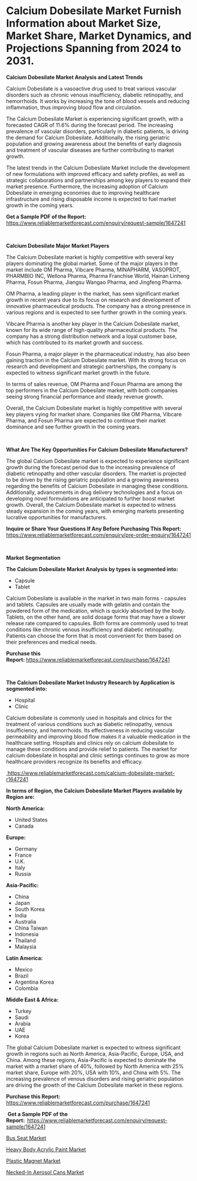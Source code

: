 <p><h1>Calcium Dobesilate Market Furnish Information about Market Size, Market Share, Market Dynamics, and Projections Spanning from 2024 to 2031.</h1></p><p><strong>Calcium Dobesilate Market Analysis and Latest Trends</strong></p>
<p><p>Calcium Dobesilate is a vasoactive drug used to treat various vascular disorders such as chronic venous insufficiency, diabetic retinopathy, and hemorrhoids. It works by increasing the tone of blood vessels and reducing inflammation, thus improving blood flow and circulation.</p><p>The Calcium Dobesilate Market is experiencing significant growth, with a forecasted CAGR of 11.6% during the forecast period. The increasing prevalence of vascular disorders, particularly in diabetic patients, is driving the demand for Calcium Dobesilate. Additionally, the rising geriatric population and growing awareness about the benefits of early diagnosis and treatment of vascular diseases are further contributing to market growth.</p><p>The latest trends in the Calcium Dobesilate Market include the development of new formulations with improved efficacy and safety profiles, as well as strategic collaborations and partnerships among key players to expand their market presence. Furthermore, the increasing adoption of Calcium Dobesilate in emerging economies due to improving healthcare infrastructure and rising disposable income is expected to fuel market growth in the coming years.</p></p>
<p><strong>Get a Sample PDF of the Report:&nbsp;</strong> <a href="https://www.reliablemarketforecast.com/enquiry/request-sample/1647241">https://www.reliablemarketforecast.com/enquiry/request-sample/1647241</a></p>
<p>&nbsp;</p>
<p><strong>Calcium Dobesilate Major Market Players</strong></p>
<p><p>The Calcium Dobesilate market is highly competitive with several key players dominating the global market. Some of the major players in the market include OM Pharma, Vibcare Pharma, MINAPHARM, VASOPROT, PHARMBIO INC, Wellona Pharma, Pharma Franchise World, Hainan Linheng Pharma, Fosun Pharma, Jiangsu Wangao Pharma, and Jingfeng Pharma.</p><p>OM Pharma, a leading player in the market, has seen significant market growth in recent years due to its focus on research and development of innovative pharmaceutical products. The company has a strong presence in various regions and is expected to see further growth in the coming years.</p><p>Vibcare Pharma is another key player in the Calcium Dobesilate market, known for its wide range of high-quality pharmaceutical products. The company has a strong distribution network and a loyal customer base, which has contributed to its market growth and success.</p><p>Fosun Pharma, a major player in the pharmaceutical industry, has also been gaining traction in the Calcium Dobesilate market. With its strong focus on research and development and strategic partnerships, the company is expected to witness significant market growth in the future.</p><p>In terms of sales revenue, OM Pharma and Fosun Pharma are among the top performers in the Calcium Dobesilate market, with both companies seeing strong financial performance and steady revenue growth.</p><p>Overall, the Calcium Dobesilate market is highly competitive with several key players vying for market share. Companies like OM Pharma, Vibcare Pharma, and Fosun Pharma are expected to continue their market dominance and see further growth in the coming years.</p></p>
<p>&nbsp;</p>
<p><strong>What Are The Key Opportunities For Calcium Dobesilate Manufacturers?</strong></p>
<p><p>The global Calcium Dobesilate market is expected to experience significant growth during the forecast period due to the increasing prevalence of diabetic retinopathy and other vascular disorders. The market is projected to be driven by the rising geriatric population and a growing awareness regarding the benefits of Calcium Dobesilate in managing these conditions. Additionally, advancements in drug delivery technologies and a focus on developing novel formulations are anticipated to further boost market growth. Overall, the Calcium Dobesilate market is expected to witness steady expansion in the coming years, with emerging markets presenting lucrative opportunities for manufacturers.</p></p>
<p><strong>Inquire or Share Your Questions If Any Before Purchasing This Report:</strong> <a href="https://www.reliablemarketforecast.com/enquiry/pre-order-enquiry/1647241">https://www.reliablemarketforecast.com/enquiry/pre-order-enquiry/1647241</a></p>
<p>&nbsp;</p>
<p><strong>Market Segmentation</strong></p>
<p><strong>The Calcium Dobesilate Market Analysis by types is segmented into:</strong></p>
<p><ul><li>Capsule</li><li>Tablet</li></ul></p>
<p><p>Calcium Dobesilate is available in the market in two main forms - capsules and tablets. Capsules are usually made with gelatin and contain the powdered form of the medication, which is quickly absorbed by the body. Tablets, on the other hand, are solid dosage forms that may have a slower release rate compared to capsules. Both forms are commonly used to treat conditions like chronic venous insufficiency and diabetic retinopathy. Patients can choose the form that is most convenient for them based on their preferences and medical needs.</p></p>
<p><strong>Purchase this Report:&nbsp;</strong><a href="https://www.reliablemarketforecast.com/purchase/1647241">https://www.reliablemarketforecast.com/purchase/1647241</a></p>
<p>&nbsp;</p>
<p><strong>The Calcium Dobesilate Market Industry Research by Application is segmented into:</strong></p>
<p><ul><li>Hospital</li><li>Clinic</li></ul></p>
<p><p>Calcium dobesilate is commonly used in hospitals and clinics for the treatment of various conditions such as diabetic retinopathy, venous insufficiency, and hemorrhoids. Its effectiveness in reducing vascular permeability and improving blood flow makes it a valuable medication in the healthcare setting. Hospitals and clinics rely on calcium dobesilate to manage these conditions and provide relief to patients. The market for calcium dobesilate in hospital and clinic settings continues to grow as more healthcare providers recognize its benefits and efficacy.</p></p>
<p><a href="https://www.reliablemarketforecast.com/calcium-dobesilate-market-r1647241">&nbsp;https://www.reliablemarketforecast.com/calcium-dobesilate-market-r1647241</a></p>
<p><strong>In terms of Region, the Calcium Dobesilate Market Players available by Region are:</strong></p>
<p>
    <p> <strong> North America: </strong>
        <ul>
            <li>United States</li>
            <li>Canada</li>
        </ul>
        </p> 
    <p> <strong> Europe: </strong>
        <ul>
            <li>Germany</li>
            <li>France</li>
            <li>U.K.</li>
            <li>Italy</li>
            <li>Russia</li>
        </ul>
        </p> 
    <p> <strong> Asia-Pacific: </strong>
        <ul>
            <li>China</li>
            <li>Japan</li>
            <li>South Korea</li>
            <li>India</li>
            <li>Australia</li>
            <li>China Taiwan</li>
            <li>Indonesia</li>
            <li>Thailand</li>
            <li>Malaysia</li>
        </ul>
        </p> 
    <p> <strong> Latin America: </strong>
        <ul>
            <li>Mexico</li>
            <li>Brazil</li>
            <li>Argentina Korea</li>
            <li>Colombia</li>
        </ul>
        </p> 
    <p> <strong> Middle East & Africa: </strong>
        <ul>
            <li>Turkey</li>
            <li>Saudi</li>
            <li>Arabia</li>
            <li>UAE</li>
            <li>Korea</li>
        </ul>
    </p>
    </p>
<p><p>The global Calcium Dobesilate market is expected to witness significant growth in regions such as North America, Asia-Pacific, Europe, USA, and China. Among these regions, Asia-Pacific is expected to dominate the market with a market share of 40%, followed by North America with 25% market share, Europe with 20%, USA with 10%, and China with 5%. The increasing prevalence of venous disorders and rising geriatric population are driving the growth of the Calcium Dobesilate market in these regions.</p></p>
<p><strong>Purchase this Report: </strong><a href="https://www.reliablemarketforecast.com/purchase/1647241">https://www.reliablemarketforecast.com/purchase/1647241</a></p>
<p>&nbsp;<strong>Get a Sample PDF of the Report:&nbsp;&nbsp;</strong><a href="https://www.reliablemarketforecast.com/enquiry/request-sample/1647241">https://www.reliablemarketforecast.com/enquiry/request-sample/1647241</a></p>
<p><strong></strong></p>
<p><p><a href="https://medium.com/@holtman5974/an-in-depth-analysis-of-the-global-bus-seat-market-scope-and-its-rapid-growing-14-8-dbe4ae27dc9b">Bus Seat Market</a></p><p><a href="https://www.linkedin.com/pulse/heavy-body-acrylic-paint-market-size-growth-trends-statistics-bmbpf?trackingId=7bJqacqs78TWMzgowHU8ew%3D%3D">Heavy Body Acrylic Paint Market</a></p><p><a href="https://www.linkedin.com/pulse/market-forecast-global-plastic-magnet-trends-impact-analysis-nrezf?trackingId=D5fSyTOuwoZpAWrHkAMHyw%3D%3D">Plastic Magnet Market</a></p><p><a href="https://github.com/HowardDelgaXXfnf/Market-Research-Report-List-1/blob/main/necked-in-aerosol-cans-market.md">Necked-In Aerosol Cans Market</a></p></p>